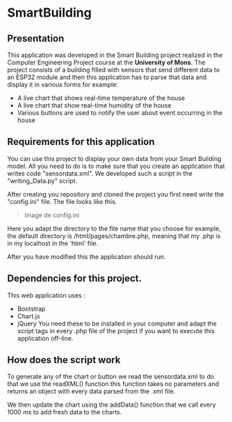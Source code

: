 # SmartBuilding 
## Presentation
This application was developed in the Smart Building project realized in the Computer Engineering Project course at the **University of Mons**. The project consists of a building filled with sensors that send different data to an ESP32 module and then this application has to parse that data and display it in various forms for example: 
* A live chart that shows real-time temperature of the house
* A live chart that show real-time humidity of the house
* Various buttons are used to notify the user about event occurring in the house
  

## Requirements for this application

You can use this project to display your own data from your Smart Building model. All you need to do is to make sure that you create an application that writes code "sensordata.xml". We developed such a script in the "writing_Data.py" script.

After creating you repository and cloned the project you first need write the "config.ini" file. The file looks like this.
>Image de config.ini

Here you adapt the directory to the file name that you choose for example, the default directory is /html/pages/chambre.php, meaning that my .php is in my localhost in the 'html' file.

After you have modified this the application should run.



## Dependencies for this project.

This web application uses : 
* Bootstrap
* Chart.js
* jQuery
You need these to be installed in your computer and adapt the script tags in every .php file of the project if you want to execute this application off-line. 
 
 ## How does the script work

 To generate any of the chart or button we read the sensordata.xml to do that we use the readXML() function this function takes no parameters and returns an object with every data parsed from the .xml file.

 We then update the chart using the addData() function that we call every 1000 ms to add fresh data to the charts.
